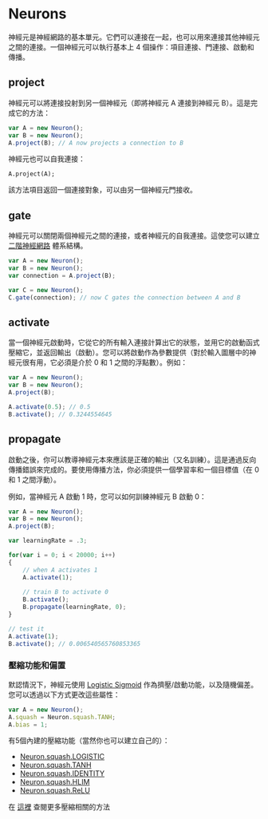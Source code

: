 # Neurons

神經元是神經網路的基本單元。它們可以連接在一起，也可以用來連接其他神經元之間的連接。一個神經元可以執行基本上 4 個操作：項目連接、門連接、啟動和傳播。

## project

神經元可以將連接投射到另一個神經元（即將神經元 A 連接到神經元 B）。這是完成它的方法：

```javascript
var A = new Neuron();
var B = new Neuron();
A.project(B); // A now projects a connection to B
```

神經元也可以自我連接：

`A.project(A);`

該方法項目返回一個連接對象，可以由另一個神經元門接收。

## gate

神經元可以關閉兩個神經元之間的連接，或者神經元的自我連接。這使您可以建立 [二階神經網路](https://en.wikipedia.org/wiki/Recurrent_neural_network#Second_order_RNN) 體系結構。

```javascript
var A = new Neuron();
var B = new Neuron();
var connection = A.project(B);

var C = new Neuron();
C.gate(connection); // now C gates the connection between A and B
```

## activate

當一個神經元啟動時，它從它的所有輸入連接計算出它的狀態，並用它的啟動函式壓縮它，並返回輸出（啟動）。您可以將啟動作為參數提供（對於輸入圖層中的神經元很有用，它必須是介於 0 和 1 之間的浮點數）。例如：

```javascript
var A = new Neuron();
var B = new Neuron();
A.project(B);

A.activate(0.5); // 0.5
B.activate(); // 0.3244554645
```

## propagate
啟動之後，你可以教導神經元本來應該是正確的輸出（又名訓練）。這是通過反向傳播錯誤來完成的。要使用傳播方法，你必須提供一個學習率和一個目標值（在 0 和 1 之間浮動）。

例如，當神經元 A 啟動 1 時，您可以如何訓練神經元 B 啟動 0：

```javascript
var A = new Neuron();
var B = new Neuron();
A.project(B);

var learningRate = .3;

for(var i = 0; i < 20000; i++)
{
	// when A activates 1
	A.activate(1);
	
	// train B to activate 0
	B.activate();
	B.propagate(learningRate, 0); 
}

// test it
A.activate(1);
B.activate(); // 0.006540565760853365
```

### 壓縮功能和偏置

默認情況下，神經元使用 [Logistic Sigmoid](http://en.wikipedia.org/wiki/Logistic_function) 作為擠壓/啟動功能，以及隨機偏差。您可以透過以下方式更改這些屬性：

```javascript
var A = new Neuron();
A.squash = Neuron.squash.TANH;
A.bias = 1;
```

有5個內建的壓縮功能（當然你也可以建立自己的）：

- [Neuron.squash.LOGISTIC](http://commons.wikimedia.org/wiki/File:SigmoidFunction.png)
- [Neuron.squash.TANH](http://commons.wikimedia.org/wiki/File:TanhFunction.jpg)
- [Neuron.squash.IDENTITY](http://en.wikipedia.org/wiki/File:Function-x.svg)
- [Neuron.squash.HLIM](http://commons.wikimedia.org/wiki/File:HardLimitFunction.png)
- [Neuron.squash.ReLU](http://i.stack.imgur.com/8CGlM.png)

在 [這裡](https://wagenaartje.github.io/neataptic/docs/methods/activation/) 查閱更多壓縮相關的方法